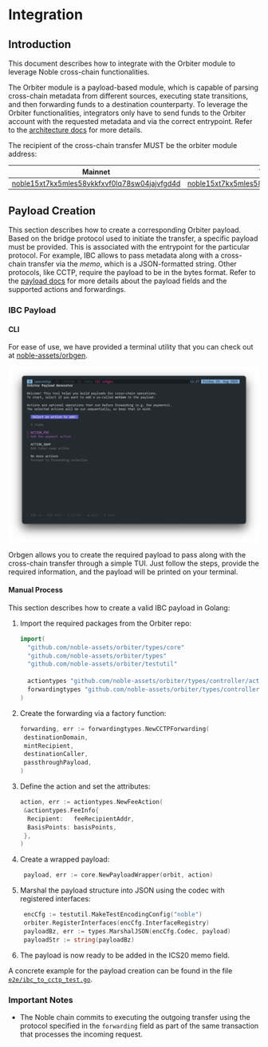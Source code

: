 # Integration

## Introduction

This document describes how to integrate with the Orbiter module to leverage Noble cross-chain
functionalities.

The Orbiter module is a payload-based module, which is capable of parsing cross-chain metadata from
different sources, executing state transitions, and then forwarding funds to a destination
counterparty. To leverage the Orbiter functionalities, integrators only have to send funds to the
Orbiter account with the requested metadata and via the correct entrypoint. Refer to the
[architecture docs](./architecture.md) for more details.

The recipient of the cross-chain transfer MUST be the orbiter module address:

| Mainnet                                                                                                                            | Testnet                                                                                                                                    |
| ---------------------------------------------------------------------------------------------------------------------------------- | ------------------------------------------------------------------------------------------------------------------------------------------ |
| [noble15xt7kx5mles58vkkfxvf0lq78sw04jajvfgd4d](https://www.mintscan.io/noble/address/noble15xt7kx5mles58vkkfxvf0lq78sw04jajvfgd4d) | [noble15xt7kx5mles58vkkfxvf0lq78sw04jajvfgd4d](https://www.mintscan.io/noble-testnet/address/noble15xt7kx5mles58vkkfxvf0lq78sw04jajvfgd4d) |

## Payload Creation

This section describes how to create a corresponding Orbiter payload. Based on the bridge protocol
used to initiate the transfer, a specific payload must be provided. This is associated with the
entrypoint for the particular protocol. For example, IBC allows to pass metadata along with a
cross-chain transfer via the _memo_, which is a JSON-formatted string. Other protocols, like CCTP,
require the payload to be in the bytes format. Refer to the [payload docs](./payload.md) for more
details about the payload fields and the supported actions and forwardings.

### IBC Payload

#### CLI

For ease of use, we have provided a terminal utility that you can check out at
[noble-assets/orbgen](https://github.com/noble-assets/orbgen/).

![img.png](../.assets/orbgen.png)

Orbgen allows you to create the required payload to pass along with the cross-chain transfer through
a simple TUI. Just follow the steps, provide the required information, and the payload will be
printed on your terminal.

#### Manual Process

This section describes how to create a valid IBC payload in Golang:

1. Import the required packages from the Orbiter repo:

   ```go
   import(
     "github.com/noble-assets/orbiter/types/core"
     "github.com/noble-assets/orbiter/types"
     "github.com/noble-assets/orbiter/testutil"

     actiontypes "github.com/noble-assets/orbiter/types/controller/action"
     forwardingtypes "github.com/noble-assets/orbiter/types/controller/forwarding"
   )
   ```

2. Create the forwarding via a factory function:

   ```go
   forwarding, err := forwardingtypes.NewCCTPForwarding(
    destinationDomain,
    mintRecipient,
    destinationCaller,
    passthroughPayload,
   )
   ```

3. Define the action and set the attributes:

   ```go
   action, err := actiontypes.NewFeeAction(
    &actiontypes.FeeInfo{
     Recipient:   feeRecipientAddr,
     BasisPoints: basisPoints,
    },
   )
   ```

4. Create a wrapped payload:

   ```go
    payload, err := core.NewPayloadWrapper(orbit, action)
   ```

5. Marshal the payload structure into JSON using the codec with registered interfaces:

   ```go
    encCfg := testutil.MakeTestEncodingConfig("noble")
    orbiter.RegisterInterfaces(encCfg.InterfaceRegistry)
    payloadBz, err := types.MarshalJSON(encCfg.Codec, payload)
    payloadStr := string(payloadBz)
   ```

6. The payload is now ready to be added in the ICS20 memo field.

A concrete example for the payload creation can be found in the file
[`e2e/ibc_to_cctp_test.go`](../e2e/ibc_to_cctp_test.go).

### Important Notes

- The Noble chain commits to executing the outgoing transfer using the protocol specified in the
  `forwarding` field as part of the same transaction that processes the incoming request.
